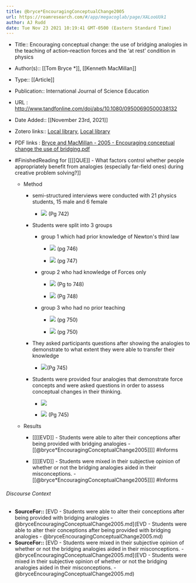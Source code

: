 ```yaml
---
title: @bryce*EncouragingConceptualChange2005
url: https://roamresearch.com/#/app/megacoglab/page/XALooUUk1
author: AJ Rudd
date: Tue Nov 23 2021 10:19:41 GMT-0500 (Eastern Standard Time)
---
```


- Title:: Encouraging conceptual change: the use of bridging analogies in the teaching of action–reaction forces and the ‘at rest’ condition in physics
- Author(s):: [[Tom Bryce *]], [[Kenneth MacMillan]]
- Type:: [[Article]]
- Publication:: International Journal of Science Education
- URL : http://www.tandfonline.com/doi/abs/10.1080/09500690500038132
- Date Added:: [[November 23rd, 2021]]
- Zotero links:: [Local library](zotero://select/groups/2451508/items/ISK8MDFX), [Local library](https://www.zotero.org/groups/2451508/items/ISK8MDFX)
- PDF links : [Bryce  and MacMillan - 2005 - Encouraging conceptual change the use of bridging.pdf](zotero://open-pdf/groups/2451508/items/XDP73WP3)
- #FinishedReading for [[[[QUE]] - What factors control whether people appropriately benefit from analogies (especially far-field ones) during creative problem solving?]]

    - Method

        - semi-structured interviews were conducted with 21 physics students, 15 male and 6 female

            - ![](https://firebasestorage.googleapis.com/v0/b/firescript-577a2.appspot.com/o/imgs%2Fapp%2Fmegacoglab%2F3EUg5rawiA.png?alt=media&token=06172914-e7c4-4067-b78e-4e3e845b5fd3) (Pg 742)

        - Students were split into 3 groups

            - group 1 which had prior knowledge of Newton's third law

                - ![](https://firebasestorage.googleapis.com/v0/b/firescript-577a2.appspot.com/o/imgs%2Fapp%2Fmegacoglab%2FpKLNH3ZNEn.png?alt=media&token=68e4fda5-dfb3-4eb6-bf29-9a70297bf2b7) (pg 746)

                - ![](https://firebasestorage.googleapis.com/v0/b/firescript-577a2.appspot.com/o/imgs%2Fapp%2Fmegacoglab%2FFBLxBp1XdI.png?alt=media&token=fe46d8be-d2fd-4e3d-ad6a-41cfd9106ec4) (pg 747)

            - group 2 who had knowledge of Forces only

                - ![](https://firebasestorage.googleapis.com/v0/b/firescript-577a2.appspot.com/o/imgs%2Fapp%2Fmegacoglab%2FZgswpm_22z.png?alt=media&token=62117921-fdc6-41ee-b17d-00112d9faf8b) (Pg to 748)

                - ![](https://firebasestorage.googleapis.com/v0/b/firescript-577a2.appspot.com/o/imgs%2Fapp%2Fmegacoglab%2F90cTWFSKD2.png?alt=media&token=6e38a68d-cc5a-4fdd-af7c-7f480eac4584) (Pg 748)

            - group 3 who had no prior teaching

                - ![](https://firebasestorage.googleapis.com/v0/b/firescript-577a2.appspot.com/o/imgs%2Fapp%2Fmegacoglab%2Fph3dDYtQNF.png?alt=media&token=63791dbb-6a52-4df3-92dd-f64acfa7fa95) (pg 750)

                - ![](https://firebasestorage.googleapis.com/v0/b/firescript-577a2.appspot.com/o/imgs%2Fapp%2Fmegacoglab%2FXjsyU6at-d.png?alt=media&token=3716b5cc-cd9c-4d25-9198-85675264b413) (pg 750)

        - They asked participants questions after showing the analogies to demonstrate to what extent they were able to transfer their knowledge

            - ![](https://firebasestorage.googleapis.com/v0/b/firescript-577a2.appspot.com/o/imgs%2Fapp%2Fmegacoglab%2FQKhSSrfSnO.png?alt=media&token=fd33e7df-5b46-4f58-aaad-d5477c9a5d21)(Pg 745)

        - Students were provided four analogies that demonstrate force concepts and were asked questions in order to assess conceptual changes in their thinking.

            - ![](https://firebasestorage.googleapis.com/v0/b/firescript-577a2.appspot.com/o/imgs%2Fapp%2Fmegacoglab%2Fep4E0ilvA8.png?alt=media&token=3053fe2c-a5f2-472d-8e74-26ba698fba8c)

            - ![](https://firebasestorage.googleapis.com/v0/b/firescript-577a2.appspot.com/o/imgs%2Fapp%2Fmegacoglab%2FcCoVg3qSey.png?alt=media&token=84d1315d-3f1b-4a94-87b2-38264acc5b45) (Pg 745)

    - Results

        - [[[[EVD]] - Students were able to alter their conceptions after being provided with bridging analogies - [[@bryce*EncouragingConceptualChange2005]]]] #Informs

        - [[[[EVD]] - Students were mixed in their subjective opinion of whether or not the bridging analogies aided in their misconceptions. - [[@bryce*EncouragingConceptualChange2005]]]] #Informs

###### Discourse Context

- **SourceFor::** [EVD - Students were able to alter their conceptions after being provided with bridging analogies - @bryceEncouragingConceptualChange2005.md](EVD - Students were able to alter their conceptions after being provided with bridging analogies - @bryceEncouragingConceptualChange2005.md)
- **SourceFor::** [EVD - Students were mixed in their subjective opinion of whether or not the bridging analogies aided in their misconceptions. - @bryceEncouragingConceptualChange2005.md](EVD - Students were mixed in their subjective opinion of whether or not the bridging analogies aided in their misconceptions. - @bryceEncouragingConceptualChange2005.md)

